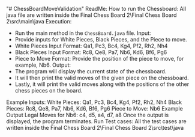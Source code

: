 "# ChessBoardMoveValidation" 
ReadMe:
How to run the Chessboard:
All java file are written inside the Final Chess Board 2\Final Chess Board 2\src\main\java
Execution:
 - Run the main method in the `ChessBoard.java` file.
Input:
 - Provide inputs for White Pieces, Black Pieces, and the Piece to move.
 - White Pieces Input Format: Qa1, Pc3, Bc4, Kg4, Pf2, Rh2, Nh4
 - Black Pieces Input Format: Rc8, Qe8, Pa7, Nb6, Kd6, Bf6, Pg6
 - Piece to Move Format: Provide the position of the piece to move, for example, Nb6.
Output:
 - The program will display the current state of the chessboard.
 - It will then print the valid moves of the given piece on the chessboard.
 - Lastly, it will print the valid moves along with the positions of the other chess pieces on the 
board.
 
Example Inputs:
 White Pieces: Qa1, Pc3, Bc4, Kg4, Pf2, Rh2, Nh4
 Black Pieces: Rc8, Qe8, Pa7, Nb6, Kd6, Bf6, Pg6
 Piece to Move: Nb6
Example Output
 Legal Moves for Nb6: c4, d5, a4, d7, a8
Once the output is displayed, the program terminates.
Run Test cases:
All the test cases are written inside the Final Chess Board 2\Final Chess Board 2\src\test\java
